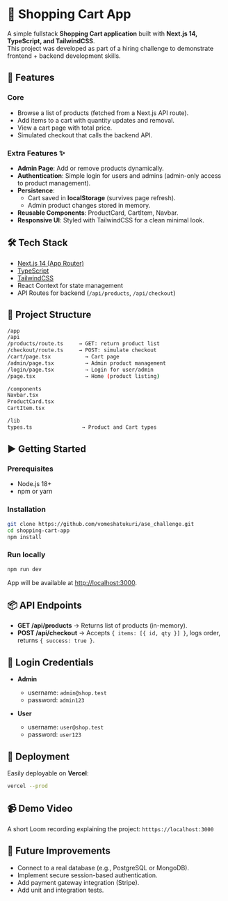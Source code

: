 # 🛒 Shopping Cart App

A simple fullstack **Shopping Cart application** built with **Next.js 14, TypeScript, and TailwindCSS**.  
This project was developed as part of a hiring challenge to demonstrate frontend + backend development skills.

## 🚀 Features

### Core
- Browse a list of products (fetched from a Next.js API route).
- Add items to a cart with quantity updates and removal.
- View a cart page with total price.
- Simulated checkout that calls the backend API.

### Extra Features ✨
- **Admin Page**: Add or remove products dynamically.
- **Authentication**: Simple login for users and admins (admin-only access to product management).
- **Persistence**:
  - Cart saved in **localStorage** (survives page refresh).
  - Admin product changes stored in memory.
- **Reusable Components**: ProductCard, CartItem, Navbar.
- **Responsive UI**: Styled with TailwindCSS for a clean minimal look.

## 🛠️ Tech Stack

- [Next.js 14 (App Router)](https://nextjs.org/)
- [TypeScript](https://www.typescriptlang.org/)
- [TailwindCSS](https://tailwindcss.com/)
- React Context for state management
- API Routes for backend (`/api/products`, `/api/checkout`)

## 📂 Project Structure

```` bash
/app
/api
/products/route.ts     → GET: return product list
/checkout/route.ts     → POST: simulate checkout
/cart/page.tsx           → Cart page
/admin/page.tsx          → Admin product management
/login/page.tsx          → Login for user/admin
/page.tsx                → Home (product listing)

/components
Navbar.tsx
ProductCard.tsx
CartItem.tsx

/lib
types.ts                → Product and Cart types

````

## ▶️ Getting Started

### Prerequisites
- Node.js 18+
- npm or yarn

### Installation
```bash
git clone https://github.com/vomeshatukuri/ase_challenge.git
cd shopping-cart-app
npm install
````

### Run locally

```bash
npm run dev
```

App will be available at [http://localhost:3000](http://localhost:3000).

## 📦 API Endpoints

* **GET /api/products** → Returns list of products (in-memory).
* **POST /api/checkout** → Accepts `{ items: [{ id, qty }] }`, logs order, returns `{ success: true }`.

## 🔐 Login Credentials

* **Admin**

  * username: `admin@shop.test`
  * password: `admin123`
* **User**

  * username: `user@shop.test`
  * password: `user123`

## 🚀 Deployment

Easily deployable on **Vercel**:

```bash
vercel --prod
```

## 📹 Demo Video

A short Loom recording explaining the project: `htttps://localhost:3000`

## 📌 Future Improvements

* Connect to a real database (e.g., PostgreSQL or MongoDB).
* Implement secure session-based authentication.
* Add payment gateway integration (Stripe).
* Add unit and integration tests.

